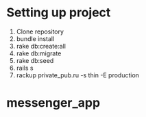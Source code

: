 # Setting up project
1. Clone repository
2. bundle install
3. rake db:create:all
4. rake db:migrate
5. rake db:seed
6. rails s
7. rackup private_pub.ru -s thin -E production

# messenger_app
